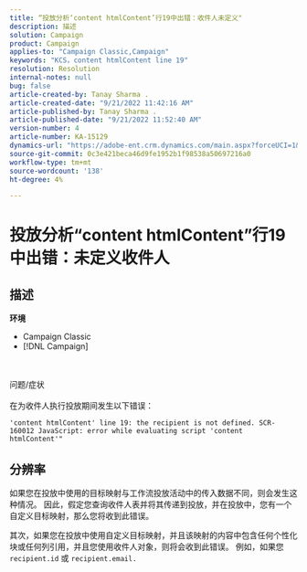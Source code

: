 ```yaml
---
title: “投放分析‘content htmlContent’行19中出错：收件人未定义"
description: 描述
solution: Campaign
product: Campaign
applies-to: "Campaign Classic,Campaign"
keywords: "KCS，content htmlContent line 19"
resolution: Resolution
internal-notes: null
bug: false
article-created-by: Tanay Sharma .
article-created-date: "9/21/2022 11:42:16 AM"
article-published-by: Tanay Sharma .
article-published-date: "9/21/2022 11:52:40 AM"
version-number: 4
article-number: KA-15129
dynamics-url: "https://adobe-ent.crm.dynamics.com/main.aspx?forceUCI=1&pagetype=entityrecord&etn=knowledgearticle&id=c8f47070-a239-ed11-9db1-002248086735"
source-git-commit: 0c3e421beca46d9fe1952b1f98538a50697216a0
workflow-type: tm+mt
source-wordcount: '138'
ht-degree: 4%

---
```


# 投放分析“content htmlContent”行19中出错：未定义收件人

## 描述

<b>环境</b>
- Campaign Classic
- [!DNL Campaign]



<br><br>问题/症状<br><br>
在为收件人执行投放期间发生以下错误：

```
'content htmlContent' line 19: the recipient is not defined. SCR-160012 JavaScript: error while evaluating script 'content htmlContent'"
```


## 分辨率


如果您在投放中使用的目标映射与工作流投放活动中的传入数据不同，则会发生这种情况。 因此，假定您查询收件人表并将其传递到投放，并在投放中，您有一个自定义目标映射，那么您将收到此错误。

其次，如果您在投放中使用自定义目标映射，并且该映射的内容中包含任何个性化块或任何列引用，并且您使用收件人对象，则将会收到此错误。 例如，如果您 `recipient.id` 或 `recipient.email.`
